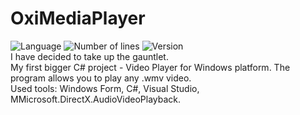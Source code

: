 # OxiMediaPlayer
![Language](https://img.shields.io/badge/language-C%23-0E15C0)
![Number of lines](https://img.shields.io/tokei/lines/github/karolstawowski/OxiMediaPlayer)
![Version](https://img.shields.io/badge/version-1.0.0.0-0E15C0) <br>
I have decided to take up the gauntlet. <br>
My first bigger C# project - Video Player for Windows platform. The program allows you to play any .wmv video. <br>
Used tools: Windows Form, C#, Visual Studio, MMicrosoft.DirectX.AudioVideoPlayback.
